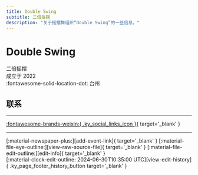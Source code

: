 ```yaml
---
title: Double Swing
subtitle: 二倍摇摆
description: "关于摇摆舞组织“Double Swing”的一些信息。"
---
```


# Double Swing

二倍摇摆  
成立于 2022  
:fontawesome-solid-location-dot: 台州  


## 联系


---

 [:fontawesome-brands-weixin:{ .ky_social_links_icon }](# "Doubleswing二倍摇摆"){ target='_blank' }

---

<div class="ky_page_footer" markdown>
<div class="ky_page_footer_trailing" markdown="span">
[:material-newspaper-plus:][add-event-link]{ target='_blank' }
[:material-file-eye-outline:][view-raw-source-file]{ target='_blank' }
[:material-file-edit-outline:][edit-info]{ target='_blank' }
</div>
<div class="ky_page_footer_leading" markdown="span">
[:material-clock-edit-outline: 2024-06-30T10:35:00 UTC][view-edit-history]{ .ky_page_footer_history_button target='_blank' }
</div>
</div>

[add-event-link]: https://github.com/swingdance/events/issues/new?assignees=&labels=add+event&projects=&template=02-add_entity.yml&title=%5Bzh_CN%5D%20%3CName%3E&region=zh_CN&province=Zhejiang&city=Taizhou&org_id=double-swing "添加活动"
[view-raw-source-file]: https://github.com/swingdance/orgs/blob/main/zh_CN/double-swing.json "查看原始源文件"
[edit-info]: https://github.com/swingdance/orgs/issues/new?assignees=&labels=update+org&projects=&template=03-update_entity.yml&title=%5Bzh_CN%5D%20Double%20Swing&region=zh_CN&id=double-swing&name=Double%20Swing "编辑信息"

[view-edit-history]: https://github.com/swingdance/orgs/commits/main/zh_CN/double-swing.json "查看编辑历史"
